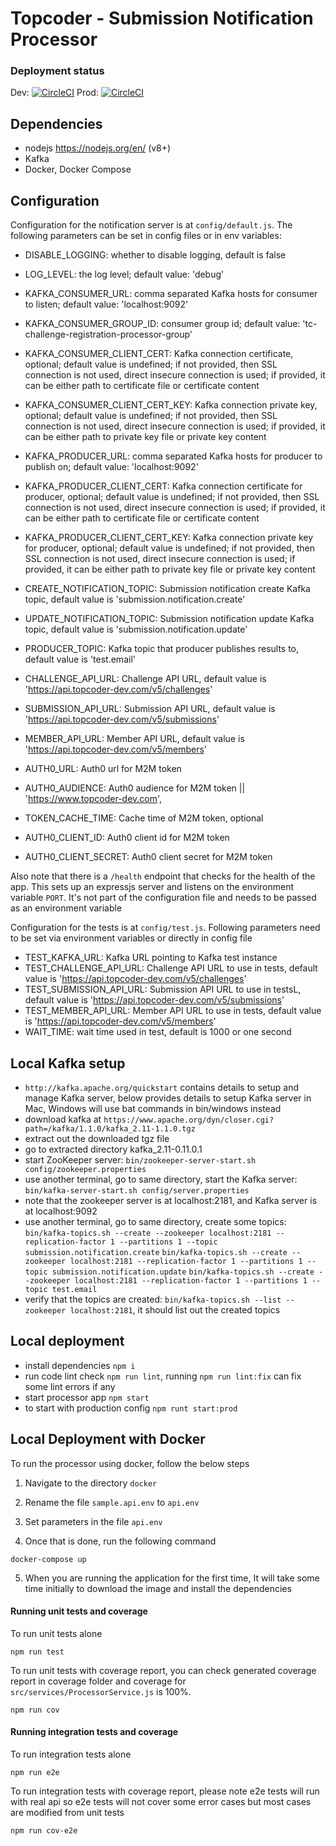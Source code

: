 # Topcoder - Submission Notification Processor

### Deployment status
Dev: [![CircleCI](https://circleci.com/gh/topcoder-platform/notification-processor/tree/develop.svg?style=svg)](https://circleci.com/gh/topcoder-platform/notification-processor/tree/develop) Prod: [![CircleCI](https://circleci.com/gh/topcoder-platform/notification-processor/tree/master.svg?style=svg)](https://circleci.com/gh/topcoder-platform/notification-processor/tree/master)

## Dependencies

- nodejs https://nodejs.org/en/ (v8+)
- Kafka
- Docker, Docker Compose

## Configuration

Configuration for the notification server is at `config/default.js`.
The following parameters can be set in config files or in env variables:

- DISABLE_LOGGING: whether to disable logging, default is false
- LOG_LEVEL: the log level; default value: 'debug'
- KAFKA_CONSUMER_URL: comma separated Kafka hosts for consumer to listen; default value: 'localhost:9092'
- KAFKA_CONSUMER_GROUP_ID: consumer group id; default value: 'tc-challenge-registration-processor-group'
- KAFKA_CONSUMER_CLIENT_CERT: Kafka connection certificate, optional; default value is undefined;
    if not provided, then SSL connection is not used, direct insecure connection is used;
    if provided, it can be either path to certificate file or certificate content
- KAFKA_CONSUMER_CLIENT_CERT_KEY: Kafka connection private key, optional; default value is undefined;
    if not provided, then SSL connection is not used, direct insecure connection is used;
    if provided, it can be either path to private key file or private key content
- KAFKA_PRODUCER_URL: comma separated Kafka hosts for producer to publish on; default value: 'localhost:9092'
- KAFKA_PRODUCER_CLIENT_CERT: Kafka connection certificate for producer, optional; default value is undefined;
    if not provided, then SSL connection is not used, direct insecure connection is used;
    if provided, it can be either path to certificate file or certificate content
- KAFKA_PRODUCER_CLIENT_CERT_KEY: Kafka connection private key for producer, optional; default value is undefined;
    if not provided, then SSL connection is not used, direct insecure connection is used;
    if provided, it can be either path to private key file or private key content

- CREATE_NOTIFICATION_TOPIC: Submission notification create Kafka topic, default value is 'submission.notification.create'
- UPDATE_NOTIFICATION_TOPIC: Submission notification update Kafka topic, default value is 'submission.notification.update'
- PRODUCER_TOPIC: Kafka topic that producer publishes results to, default value is 'test.email'

- CHALLENGE_API_URL: Challenge API URL, default value is 'https://api.topcoder-dev.com/v5/challenges'
- SUBMISSION_API_URL: Submission API URL, default value is 'https://api.topcoder-dev.com/v5/submissions'
- MEMBER_API_URL: Member API URL, default value is 'https://api.topcoder-dev.com/v5/members'

- AUTH0_URL: Auth0 url for M2M token
- AUTH0_AUDIENCE: Auth0 audience for M2M token || 'https://www.topcoder-dev.com',
- TOKEN_CACHE_TIME: Cache time of M2M token, optional
- AUTH0_CLIENT_ID: Auth0 client id for M2M token
- AUTH0_CLIENT_SECRET: Auth0 client secret for M2M token

Also note that there is a `/health` endpoint that checks for the health of the app. This sets up an expressjs server and listens on the environment variable `PORT`. It's not part of the configuration file and needs to be passed as an environment variable

Configuration for the tests is at `config/test.js`. Following parameters need to be set via environment variables or directly in config file

- TEST_KAFKA_URL: Kafka URL pointing to Kafka test instance
- TEST_CHALLENGE_API_URL: Challenge API URL to use in tests, default value is 'https://api.topcoder-dev.com/v5/challenges'
- TEST_SUBMISSION_API_URL: Submission API URL to use in testsL, default value is 'https://api.topcoder-dev.com/v5/submissions'
- TEST_MEMBER_API_URL: Member API URL to use in tests, default value is 'https://api.topcoder-dev.com/v5/members'
- WAIT_TIME: wait time used in test, default is 1000 or one second

## Local Kafka setup

- `http://kafka.apache.org/quickstart` contains details to setup and manage Kafka server,
  below provides details to setup Kafka server in Mac, Windows will use bat commands in bin/windows instead
- download kafka at `https://www.apache.org/dyn/closer.cgi?path=/kafka/1.1.0/kafka_2.11-1.1.0.tgz`
- extract out the downloaded tgz file
- go to extracted directory kafka_2.11-0.11.0.1
- start ZooKeeper server:
  `bin/zookeeper-server-start.sh config/zookeeper.properties`
- use another terminal, go to same directory, start the Kafka server:
  `bin/kafka-server-start.sh config/server.properties`
- note that the zookeeper server is at localhost:2181, and Kafka server is at localhost:9092
- use another terminal, go to same directory, create some topics:
  `bin/kafka-topics.sh --create --zookeeper localhost:2181 --replication-factor 1 --partitions 1 --topic submission.notification.create`
  `bin/kafka-topics.sh --create --zookeeper localhost:2181 --replication-factor 1 --partitions 1 --topic submission.notification.update`
   `bin/kafka-topics.sh --create --zookeeper localhost:2181 --replication-factor 1 --partitions 1 --topic test.email`
- verify that the topics are created:
  `bin/kafka-topics.sh --list --zookeeper localhost:2181`,
  it should list out the created topics

## Local deployment

- install dependencies `npm i`
- run code lint check `npm run lint`, running `npm run lint:fix` can fix some lint errors if any
- start processor app `npm start`
- to start with production config `npm runt start:prod`

## Local Deployment with Docker

To run the processor using docker, follow the below steps

1. Navigate to the directory `docker`

2. Rename the file `sample.api.env` to `api.env`

3. Set parameters in the file `api.env`

4. Once that is done, run the following command

```
docker-compose up
```

5. When you are running the application for the first time, It will take some time initially to download the image and install the dependencies


#### Running unit tests and coverage

To run unit tests alone

```
npm run test
```

To run unit tests with coverage report, you can check generated coverage report in coverage folder and coverage for `src/services/ProcessorService.js` is 100%.

```
npm run cov
```

#### Running integration tests and coverage

To run integration tests alone

```
npm run e2e
```

To run integration tests with coverage report, please note e2e tests will run with real api so e2e tests will not cover some error cases but most cases are modified from unit tests

```
npm run cov-e2e
```

